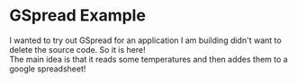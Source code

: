 # GSpread Example
I wanted to try out GSpread for an application I am building didn't want to delete the source code. So it is here!  
The main idea is that it reads some temperatures and then addes them to a google spreadsheet!
